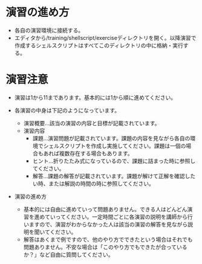 # 演習の進め方
- 各自の演習環境に接続する。
- エディタから/training/shellscript/exerciseディレクトリを開く。以降演習で作成するシェルスクリプトはすべてこのディレクトリの中に格納・実行する。

# 演習注意
- 演習は1から11まであります。基本的には1から順に進めてください。
- 各演習の中身は下記のようになっています。
  - 演習概要…該当の演習の内容と目標が記載されています。
  - 演習内容
    - 課題…演習問題が記載されています。課題の内容を見ながら各自の環境でシェルスクリプトを作成し実施してください。課題は一個の場合もあれば複数存在する場合もあります。
    - ヒント…折りたたみ式になっているので、課題に詰まった時に参照してください。
    - 解答…課題の解答が記載されています。課題が解けて正解を確認したい時、または解説の時間の時に参照してください。

- 演習の進め方
  - 基本的には自由に進めていって問題ありません。できる人はどんどん演習を進めていってください。一定時間ごとに各演習の説明を講師から行いますので、演習がわからなかった人は該当の演習の解答を見ながら説明を聞いてください。
  - 解答はあくまで例ですので、他のやり方でできたという場合はそれでも問題ありません。不安な場合は「このやり方でもできたが合っているか？」など自由に質問してください。

